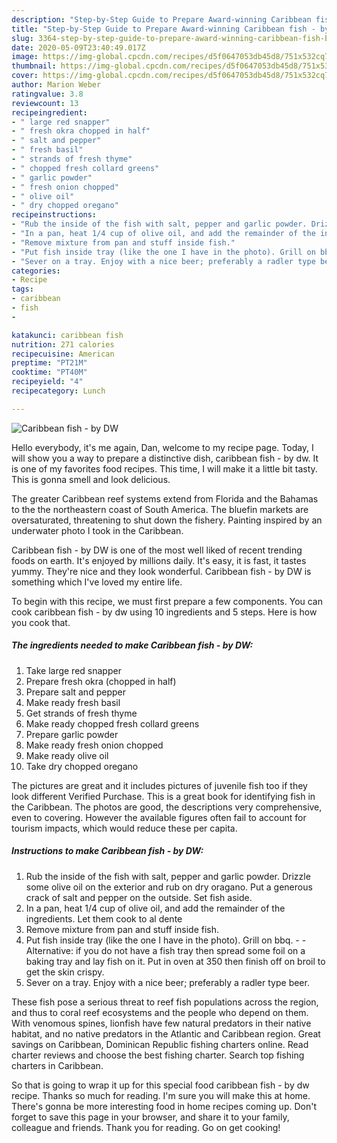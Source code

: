 ```yaml
---
description: "Step-by-Step Guide to Prepare Award-winning Caribbean fish - by DW"
title: "Step-by-Step Guide to Prepare Award-winning Caribbean fish - by DW"
slug: 3364-step-by-step-guide-to-prepare-award-winning-caribbean-fish-by-dw
date: 2020-05-09T23:40:49.017Z
image: https://img-global.cpcdn.com/recipes/d5f0647053db45d8/751x532cq70/caribbean-fish-by-dw-recipe-main-photo.jpg
thumbnail: https://img-global.cpcdn.com/recipes/d5f0647053db45d8/751x532cq70/caribbean-fish-by-dw-recipe-main-photo.jpg
cover: https://img-global.cpcdn.com/recipes/d5f0647053db45d8/751x532cq70/caribbean-fish-by-dw-recipe-main-photo.jpg
author: Marion Weber
ratingvalue: 3.8
reviewcount: 13
recipeingredient:
- " large red snapper"
- " fresh okra chopped in half"
- " salt and pepper"
- " fresh basil"
- " strands of fresh thyme"
- " chopped fresh collard greens"
- " garlic powder"
- " fresh onion chopped"
- " olive oil"
- " dry chopped oregano"
recipeinstructions:
- "Rub the inside of the fish with salt, pepper and garlic powder. Drizzle some olive oil on the exterior and rub on dry oragano. Put a generous crack of salt and pepper on the outside. Set fish aside."
- "In a pan, heat 1/4 cup of olive oil, and add the remainder of the ingredients. Let them cook to al dente"
- "Remove mixture from pan and stuff inside fish."
- "Put fish inside tray (like the one I have in the photo). Grill on bbq.   Alternative: if you do not have a fish tray then spread some foil on a baking tray and lay fish on it. Put in oven at 350 then finish off on broil to get the skin crispy."
- "Sever on a tray. Enjoy with a nice beer; preferably a radler type beer."
categories:
- Recipe
tags:
- caribbean
- fish
- 

katakunci: caribbean fish  
nutrition: 271 calories
recipecuisine: American
preptime: "PT21M"
cooktime: "PT40M"
recipeyield: "4"
recipecategory: Lunch

---
```



![Caribbean fish - by DW](https://img-global.cpcdn.com/recipes/d5f0647053db45d8/751x532cq70/caribbean-fish-by-dw-recipe-main-photo.jpg)

Hello everybody, it's me again, Dan, welcome to my recipe page. Today, I will show you a way to prepare a distinctive dish, caribbean fish - by dw. It is one of my favorites food recipes. This time, I will make it a little bit tasty. This is gonna smell and look delicious.

The greater Caribbean reef systems extend from Florida and the Bahamas to the the northeastern coast of South America. The bluefin markets are oversaturated, threatening to shut down the fishery. Painting inspired by an underwater photo I took in the Caribbean.

Caribbean fish - by DW is one of the most well liked of recent trending foods on earth. It's enjoyed by millions daily. It's easy, it is fast, it tastes yummy. They're nice and they look wonderful. Caribbean fish - by DW is something which I've loved my entire life.


To begin with this recipe, we must first prepare a few components. You can cook caribbean fish - by dw using 10 ingredients and 5 steps. Here is how you cook that.

<!--inarticleads1-->

##### The ingredients needed to make Caribbean fish - by DW:

1. Take  large red snapper
1. Prepare  fresh okra (chopped in half)
1. Prepare  salt and pepper
1. Make ready  fresh basil
1. Get  strands of fresh thyme
1. Make ready  chopped fresh collard greens
1. Prepare  garlic powder
1. Make ready  fresh onion chopped
1. Make ready  olive oil
1. Take  dry chopped oregano


The pictures are great and it includes pictures of juvenile fish too if they look different Verified Purchase. This is a great book for identifying fish in the Caribbean. The photos are good, the descriptions very comprehensive, even to covering. However the available figures often fail to account for tourism impacts, which would reduce these per capita. 

<!--inarticleads2-->

##### Instructions to make Caribbean fish - by DW:

1. Rub the inside of the fish with salt, pepper and garlic powder. Drizzle some olive oil on the exterior and rub on dry oragano. Put a generous crack of salt and pepper on the outside. Set fish aside.
1. In a pan, heat 1/4 cup of olive oil, and add the remainder of the ingredients. Let them cook to al dente
1. Remove mixture from pan and stuff inside fish.
1. Put fish inside tray (like the one I have in the photo). Grill on bbq.  -  - Alternative: if you do not have a fish tray then spread some foil on a baking tray and lay fish on it. Put in oven at 350 then finish off on broil to get the skin crispy.
1. Sever on a tray. Enjoy with a nice beer; preferably a radler type beer.


These fish pose a serious threat to reef fish populations across the region, and thus to coral reef ecosystems and the people who depend on them. With venomous spines, lionfish have few natural predators in their native habitat, and no native predators in the Atlantic and Caribbean region. Great savings on Caribbean, Dominican Republic fishing charters online. Read charter reviews and choose the best fishing charter. Search top fishing charters in Caribbean. 

So that is going to wrap it up for this special food caribbean fish - by dw recipe. Thanks so much for reading. I'm sure you will make this at home. There's gonna be more interesting food in home recipes coming up. Don't forget to save this page in your browser, and share it to your family, colleague and friends. Thank you for reading. Go on get cooking!
